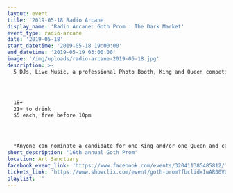 ```yaml
---
layout: event
title: '2019-05-18 Radio Arcane'
display_name: 'Radio Arcane: Goth Prom : The Dark Market'
event_type: radio-arcane
date: '2019-05-18'
start_datetime: '2019-05-18 19:00:00'
end_datetime: '2019-05-19 03:00:00'
image: '/img/uploads/radio-arcane-2019-05-18.jpg'
description: >-
  5 DJs, Live Music, a professional Photo Booth, King and Queen competition*, various vendors of art and curiosities, cash bar, and much more fun and surprises!




  18+
  21+ to drink
  $5 each, free before 10pm




  *Anyone can nominate a candidate for one King and/or one Queen and can vote for one King and/or one Queen. The nominees must agree to their nomination, and can choose if they are running for King or Queen. There is no gender requirement for either King or Queen. Nomination and voting will take place the night of the event. Thems the rules.
short_description: '16th annual Goth Prom'
location: Art Sanctuary
facebook_event_link: 'https://www.facebook.com/events/320411385485812/?event_time_id=320411395485811'
tickets_link: 'https://www.showclix.com/event/goth-prom?fbclid=IwAR00VUFNoL0RPaw-QQu1FUj9YYljq-1ZJzT9PbSQp7H6PUTNpq1GqFQXnes'
playlist: ''
---
```


